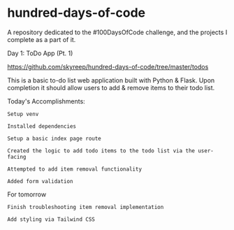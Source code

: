 # hundred-days-of-code
A repository dedicated to the #100DaysOfCode challenge, and the projects I complete as a part of it. 

Day 1: ToDo App (Pt. 1)

https://github.com/skyreep/hundred-days-of-code/tree/master/todos



This is a basic to-do list web application built with Python & Flask. Upon completion it should allow users to add & remove items to their todo list.

  Today's Accomplishments:
  
    Setup venv
    
    Installed dependencies
    
    Setup a basic index page route
    
    Created the logic to add todo items to the todo list via the user-facing 
    
    Attempted to add item removal functionality
    
    Added form validation


  For tomorrow
  
    Finish troubleshooting item removal implementation
    
    Add styling via Tailwind CSS

